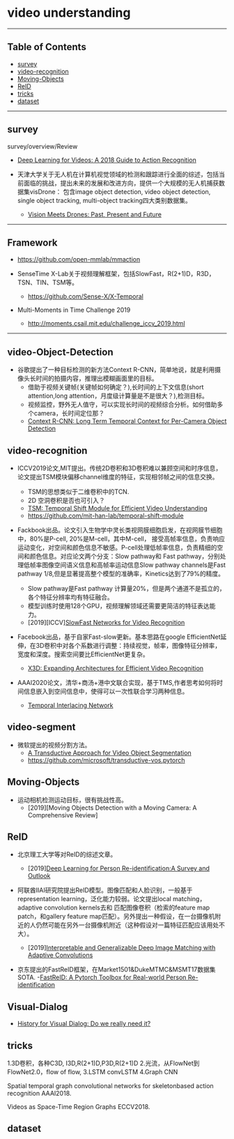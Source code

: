 # video understanding

---

## Table of Contents

- [survey](#survey)
- [video-recognition](#video-recognition)
- [Moving-Objects](#Moving-Objects)
- [ReID](#ReID)
- [tricks](#tricks)
- [dataset](#dataset)

---

## survey

 survey/overview/Review

- [Deep Learning for Videos: A 2018 Guide to Action Recognition](http://blog.qure.ai/notes/deep-learning-for-videos-action-recognition-review)

- 天津大学关于无人机在计算机视觉领域的检测和跟踪进行全面的综述，包括当前面临的挑战，提出未来的发展和改进方向，提供一个大规模的无人机捕获数据集visDrone：
包含image object detection, video object detection, single object tracking, multi-object tracking四大类别数据集。
  - [Vision Meets Drones: Past, Present and Future](https://arxiv.org/pdf/2001.06303.pdf)

---

## Framework

- <https://github.com/open-mmlab/mmaction>

- SenseTime X-Lab关于视频理解框架，包括SlowFast，R(2+1)D，R3D，TSN、TIN、TSM等。
  - <https://github.com/Sense-X/X-Temporal>

- Multi-Moments in Time Challenge 2019
  - <http://moments.csail.mit.edu/challenge_iccv_2019.html>

---

## video-Object-Detection

- 谷歌提出了一种目标检测的新方法Context R-CNN，简单地说，就是利用摄像头长时间的拍摄内容，推理出模糊画面里的目标。
  - 借助于视频关键帧(关键帧如何确定？),长时间的上下文信息(short attention,long attention，月度级计算量是不是很大？),检测目标。
  - 视频监控，野外无人值守，可以实现长时间的视频综合分析。如何借助多个camera，长时间定位那？
  - [Context R-CNN: Long Term Temporal Context for Per-Camera Object Detection](https://arxiv.org/pdf/1912.03538v3.pdf)

## video-recognition

- ICCV2019论文,MIT提出。传统2D卷积和3D卷积难以兼顾空间和时序信息，论文提出TSM模块偏移channel维度的特征，实现相邻帧之间的信息交换。
  - TSM的思想类似于二维卷积中的TCN.
  - 2D 空洞卷积是否也可引入？
  - [TSM: Temporal Shift Module for Efficient Video Understanding](https://arxiv.org/pdf/1811.08383.pdf)
  - <https://github.com/mit-han-lab/temporal-shift-module>

- Fackbook出品。论文引入生物学中灵长类视网膜细胞启发，在视网膜节细胞中，80%是P-cell, 20%是M-cell，其中M-cell，
接受高帧率信息，负责响应运动变化，对空间和颜色信息不敏感。P-cell处理低帧率信息，负责精细的空间和颜色信息。对应论文两个分支：Slow pathway和
Fast pathway，分别处理低帧率图像空间语义信息和高帧率运动信息Slow pathway channels是Fast pathway 1/8,但是显著提高整个模型的准确率，Kinetics达到了79%的精度。
  - Slow pathway是Fast pathway 计算量20%，但是两个通道不是孤立的，各个特征分辨率均有特征融合。
  - 模型训练时使用128个GPU，视频理解领域还需要更简洁的特征表达能力。
  - [2019][ICCV][SlowFast Networks for Video Recognition](https://arxiv.org/pdf/1812.03982v3.pdf)

- Facebook出品，基于自家Fast-slow更新。基本思路在google EfficientNet延伸，在3D卷积中对各个系数进行调整：持续视觉，帧率，图像特征分辨率，宽度和深度。搜索空间要比EfficientNet更复杂。
  - [X3D: Expanding Architectures for Efficient Video Recognition](https://arxiv.org/pdf/2004.04730.pdf)

- AAAI2020论文，清华+商汤+港中文联合实现，基于TMS,作者思考如何将时间信息嵌入到空间信息中，使得可以一次性联合学习两种信息。
  - [Temporal Interlacing Network](https://arxiv.org/pdf/2001.06499.pdf)

## video-segment

- 微软提出的视频分割方法。
  - [A Transductive Approach for Video Object Segmentation](https://arxiv.org/pdf/2004.07193.pdf)
  - <https://github.com/microsoft/transductive-vos.pytorch>

## Moving-Objects

- 运动相机检测运动目标，很有挑战性高。
  - [2019][Moving Objects Detection with a Moving Camera: A Comprehensive Review]

## ReID

- 北京理工大学等对ReID的综述文章。
  - [2019][Deep Learning for Person Re-identification:A Survey and Outlook](https://arxiv.org/pdf/2001.04193.pdf)

- 阿联酋IIAI研究院提出ReID模型。图像匹配和人脸识别，一般基于representation learning，泛化能力较弱。论文提出local matching， adaptive convolution kernels去和
匹配图像卷积（检索的feature map patch，和gallery feature map匹配）。另外提出一种假设，在一台摄像机附近的人仍然可能在另外一台摄像机附近（这种假设对一篇特征匹配应该用处不大）。

  - [2019][Interpretable and Generalizable Deep Image Matching with Adaptive Convolutions](https://arxiv.org/pdf/1904.10424.pdf)

- 京东提出的FastReID框架，在Market1501&DukeMTMC&MSMT17数据集SOTA.
  -[FastReID: A Pytorch Toolbox for Real-world Person Re-identification](https://arxiv.org/pdf/2006.02631.pdf)

## Visual-Dialog

- [History for Visual Dialog: Do we really need it?](https://arxiv.org/pdf/2005.07493.pdf)

## tricks

1.3D卷积，各种C3D, I3D,R(2+1)D,P3D,R(2+1)D
2.光流，从FlowNet到FlowNet2.0，flow of flow,
3.LSTM convLSTM
4.Graph CNN

Spatial temporal graph convolutional networks for skeletonbased action recognition AAAI2018.

Videos as Space-Time Region Graphs ECCV2018.

## dataset
